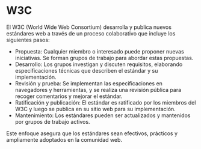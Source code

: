 # W3C

El W3C (World Wide Web Consortium) desarrolla y publica nuevos estándares web a través de un proceso colaborativo que incluye los siguientes pasos:

- Propuesta: Cualquier miembro o interesado puede proponer nuevas iniciativas. Se forman grupos de trabajo para abordar estas propuestas.
- Desarrollo: Los grupos investigan y discuten requisitos, elaborando especificaciones técnicas que describen el estándar y su implementación.
- Revisión y prueba: Se implementan las especificaciones en navegadores y herramientas, y se realiza una revisión pública para recoger comentarios y mejorar el estándar.
- Ratificación y publicación: El estándar es ratificado por los miembros del W3C y luego se publica en su sitio web para su implementación.
- Mantenimiento: Los estándares pueden ser actualizados y mantenidos por grupos de trabajo activos.

Este enfoque asegura que los estándares sean efectivos, prácticos y ampliamente adoptados en la comunidad web.